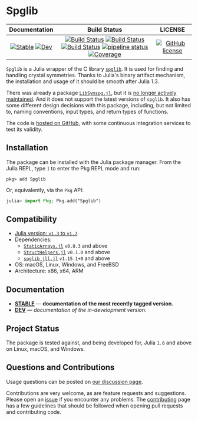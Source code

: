# Spglib

|                                 **Documentation**                                  |                                                                                                 **Build Status**                                                                                                 |                  **LICENSE**                  |
| :--------------------------------------------------------------------------------: | :--------------------------------------------------------------------------------------------------------------------------------------------------------------------------------------------------------------: | :-------------------------------------------: |
| [![Stable][docs-stable-img]][docs-stable-url] [![Dev][docs-dev-img]][docs-dev-url] | [![Build Status][gha-img]][gha-url] [![Build Status][appveyor-img]][appveyor-url] [![Build Status][cirrus-img]][cirrus-url] [![pipeline status][gitlab-img]][gitlab-url] [![Coverage][codecov-img]][codecov-url] | [![GitHub license][license-img]][license-url] |

[docs-stable-img]: https://img.shields.io/badge/docs-stable-blue.svg
[docs-stable-url]: https://singularitti.github.io/Spglib.jl/stable
[docs-dev-img]: https://img.shields.io/badge/docs-dev-blue.svg
[docs-dev-url]: https://singularitti.github.io/Spglib.jl/dev
[gha-img]: https://github.com/singularitti/Spglib.jl/workflows/CI/badge.svg
[gha-url]: https://github.com/singularitti/Spglib.jl/actions
[appveyor-img]: https://ci.appveyor.com/api/projects/status/github/singularitti/Spglib.jl?svg=true
[appveyor-url]: https://ci.appveyor.com/project/singularitti/Spglib-jl
[cirrus-img]: https://api.cirrus-ci.com/github/singularitti/Spglib.jl.svg
[cirrus-url]: https://cirrus-ci.com/github/singularitti/Spglib.jl
[gitlab-img]: https://gitlab.com/singularitti/Spglib.jl/badges/master/pipeline.svg
[gitlab-url]: https://gitlab.com/singularitti/Spglib.jl/-/pipelines
[codecov-img]: https://codecov.io/gh/singularitti/Spglib.jl/branch/master/graph/badge.svg
[codecov-url]: https://codecov.io/gh/singularitti/Spglib.jl
[license-img]: https://img.shields.io/github/license/singularitti/Spglib.jl
[license-url]: https://github.com/singularitti/Spglib.jl/blob/master/LICENSE

`Spglib` is a Julia wrapper of the C library [`spglib`](https://github.com/spglib/spglib).
It is used for finding and handling crystal symmetries.
Thanks to Julia's binary artifact mechanism, the installation and usage of it should be
smooth after Julia 1.3.

There was already a package [`LibSymspg.jl`](https://github.com/unkcpz/LibSymspg.jl),
but it is [no longer actively maintained](https://github.com/unkcpz/LibSymspg.jl/issues/4).
And it does not support the latest versions of `spglib`.
It also has some different design decisions with this package, including, but not limited to,
naming conventions, input types, and return types of functions.

The code is [hosted on GitHub](https://github.com/singularitti/Spglib.jl), with some
continuous integration services to test its validity.

## Installation

The package can be installed with the Julia package manager.
From the Julia REPL, type `]` to enter the Pkg REPL mode and run:

```
pkg> add Spglib
```

Or, equivalently, via the `Pkg` API:

```julia
julia> import Pkg; Pkg.add("Spglib")
```

## Compatibility

- [Julia version: `v1.3` to `v1.7`](https://julialang.org/downloads/)
- Dependencies:
  - [`StaticArrays.jl`](https://github.com/JuliaArrays/StaticArrays.jl) `v0.8.3` and above
  - [`StructHelpers.jl`](https://github.com/jw3126/StructHelpers.jl) `v0.1.0` and above
  - [`spglib_jll.jl`](https://github.com/JuliaBinaryWrappers/spglib_jll.jl) `v1.15.1+0` and above
- OS: macOS, Linux, Windows, and FreeBSD
- Architecture: x86, x64, ARM

## Documentation

- [**STABLE**][docs-stable-url] &mdash; **documentation of the most recently tagged version.**
- [**DEV**][docs-dev-url] &mdash; _documentation of the in-development version._

## Project Status

The package is tested against, and being developed for, Julia `1.6` and above on Linux,
macOS, and Windows.

## Questions and Contributions

Usage questions can be posted on [our discussion page][discussions-url].

Contributions are very welcome, as are feature requests and suggestions. Please open an
[issue][issues-url] if you encounter any problems. The [contributing](@ref) page has
a few guidelines that should be followed when opening pull requests and contributing code.

[discussions-url]: https://github.com/singularitti/Spglib.jl/discussions
[issues-url]: https://github.com/singularitti/Spglib.jl/issues
[contrib-url]: https://github.com/singularitti/Spglib.jl/discussions
